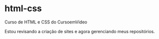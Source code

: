 # html-css
 Curso de HTML e CSS do CursoemVideo

Estou revisando a criação de sites e agora gerenciando meus repositórios.